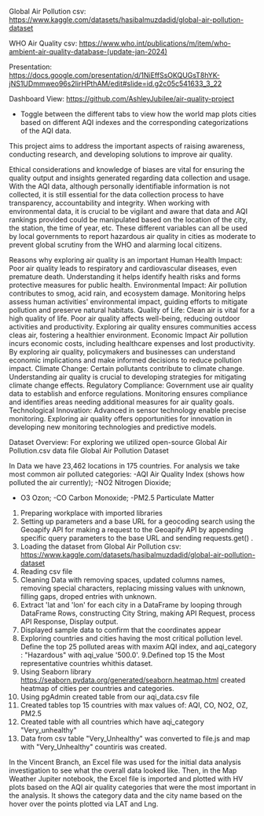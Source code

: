 Global Air Pollution csv: https://www.kaggle.com/datasets/hasibalmuzdadid/global-air-pollution-dataset

WHO Air Quality csv: https://www.who.int/publications/m/item/who-ambient-air-quality-database-(update-jan-2024)

Presentation: https://docs.google.com/presentation/d/1NiEffSsOKQUGsT8hYK-jNS1UDmmweo96s2lirHPthAM/edit#slide=id.g2c05c541633_3_22
 
Dashboard View: https://github.com/AshleyJubilee/air-quality-project
- Toggle between the different tabs to view how the world map plots cities based on different AQI indexes and the corresponding categorizations of the AQI data.


This project aims to address the important aspects of raising awareness, conducting research, and developing solutions to improve air quality.

Ethical considerations and knowledge of biases are vital for ensuring the quality output and insights generated regarding data collection and usage. With the AQI data, although personally identifiable information is not collected, it is still essential for the data collection process to have transparency, accountability and integrity. When working with environmental data, it is crucial to be vigilant and aware that data and AQI rankings provided could be manipulated based on the location of the city, the station, the time of year, etc. These different variables can all be used by local governments to report hazardous air quality in cities as moderate to prevent global scrutiny from the WHO and alarming local citizens.

Reasons why exploring air quality is an important
Human Health Impact:
Poor air quality leads to respiratory and cardiovascular diseases, even premature death. Understanding it helps identify health risks and forms protective measures for public health.
Environmental Impact:
Air pollution contributes to smog, acid rain, and ecosystem damage. Monitoring helps assess human activities' environmental impact, guiding efforts to mitigate pollution and preserve natural habitats.
Quality of Life:
Clean air is vital for a high quality of life. Poor air quality affects well-being, reducing outdoor activities and productivity. Exploring air quality ensures communities access cleas air, fostering a healthier environment.
Economic Impact
Air pollution incurs economic costs, including healthcare expenses and lost productivity. By exploring air quality, policymakers and businesses can understand economic implications and make informed decisions to reduce pollution impact.
Climate Change:
Certain pollutants contribute to climate change. Understanding air quality is crucial to developing strategies for mitigating climate change effects.
Regulatory Compliance:
Government use air quality data to establish and enforce regulations. Monitoring ensures compliance and identifies areas needing additional measures for air quality goals.
Technological Innovation:
Advanced in sensor technology enable precise monitoring. Exploring air quality offers opportunities for innovation in developing new monitoring technologies and predictive models.


Dataset Overview:
For exploring we utilized open-source Global Air Pollution.csv data file
Global Air Pollution Dataset

In Data we have 23,462 locations in 175 countries.
For analysis we take most common air polluted categories:
-AQI Air Quality Index (shows how polluted the air currently);
-NO2 Nitrogen Dioxide;
- O3 Ozon;
-CO Carbon Monoxide;
-PM2.5 Particulate Matter


1. Preparing workplace with imported libraries
2. Setting up parameters and a base URL for a geocoding search using the Geoapify API
for making a request to the Geoapify API by appending specific query parameters to the base URL and sending requests.get() .
3. Loading the dataset from Global Air Pollution csv: https://www.kaggle.com/datasets/hasibalmuzdadid/global-air-pollution-dataset
4. Reading csv file
5. Cleaning Data with removing spaces, updated columns names, removing special characters, replacing missing values with unknown, filling gaps, droped entries with unknown.
6. Extract 'lat and 'lon' for each city in a DataFrame by looping through DataFrame Rows, constructing City String, making API Request, process API Response, Display output.
7. Displayed sample data to confirm that the coordinates appear
8. Exploring countries and cities having the most critical pollution level. Define the top
  25 polluted areas with maxim AQI index, and aqi_category : "Hazardous" with aqi_value '500.0'.
9.Defined top 15 the Most representative countries whithis dataset.
10. Using Seaborn library https://seaborn.pydata.org/generated/seaborn.heatmap.html
  created heatmap of cities per countries and categories.
11. Using pgAdmin created table from our aqi_data.csv file
12. Created tables top 15 countries with max values of: AQI, CO, NO2, OZ, PM2.5
13. Created table with all countries which have aqi_category "Very_unhealthy"
14. Data from csv table "Very_Unhealthy" was converted to file.js and map with "Very_Unhealthy" countiris was created.

In the Vincent Branch, an Excel file was used for the initial data analysis investigation to see what the overall data looked like. Then, in the Map Weather Jupiter notebook, the Excel file is imported and plotted with HV plots based on the AQI air quality categories that were the most important in the analysis. It shows the category data and the city name based on the hover over the points plotted via LAT and Lng.



